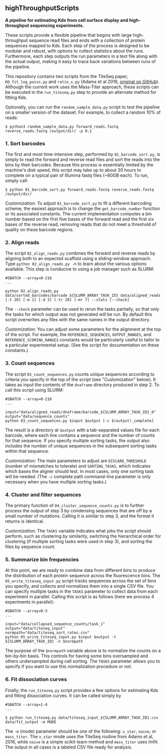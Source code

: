 ## highThroughputScripts
**A pipeline for estimating Kds from cell surface display and high-throughput sequencing experiments.**

These scripts provide a flexible pipeline that begins with large high-throughput sequence read files and ends with a collection of protein sequences mapped to Kds. Each step of the process is designed to be modular and robust, with options to collect statistics about the runs. Furthermore, each step outputs the run parameters in a text file along with the actual output, making it easy to trace back variations between runs of the pipeline.

This repository contains two scripts from the TiteSeq paper, `KD_fit_log_poiss.py` and `ratio_x.py` (Adams et al 2016, [original on GitHub](https://github.com/jbkinney/16_titeseq)). Although the current work uses the Mass-Titer approach, these scripts can be executed in the `run_titeseq.py` step to provide an alternate method for fitting Kds.

Optionally, you can run the `random_sample_data.py` script to test the pipeline on a smaller version of the dataset. For example, to collect a random 10% of reads:

```
$ python3 random_sample_data.py forward_reads.fastq reverse_reads.fastq /output/dir/ -p 0.1
```

### 1. Sort barcodes

The first and most time-intensive step, performed by `01_barcode_sort.py`, is simply to read the forward and reverse read files and sort the reads into the bins by their barcodes. Because this process is essentially limited by the machine's disk speed, this script may take up to about 30 hours to complete on a typical pair of Illumina fastq files (~60GB each). To run, simply call:

```
$ python 01_barcode_sort.py forward_reads.fastq reverse_reads.fastq /output/dir/
```

*Customization:* To adjust `01_barcode_sort.py` to fit a different barcoding scheme, the easiest approach is to change the `get_barcode_number` function or its associated constants. The current implementation computes a bin number based on the first five bases of the forward read and the first six bases of the reverse read, removing reads that do not meet a threshold of quality on these barcode regions.

### 2. Align reads

The script `02_align_reads.py` combines the forward and reverse reads by aligning both to an expected scaffold using a sliding-window approach. Type `python 02_align_reads.py -h` to learn about the various options available. This step is conducive to using a job manager such as SLURM:

```
#SBATCH --array=0-216
...

python 02_align_reads.py data/sorted_barcodes/barcode_${SLURM_ARRAY_TASK_ID} data/aligned_reads [-t 20] [-m 1] [-d 3] [-tr 20] [-mr 7] --stats [--check]
```

The `--check` parameter can be used to rerun the tasks partially, so that only the tasks for which output was not generated will be run. By default this script overwrites any files with the same names in the output directory.

*Customization:* You can adjust some parameters for the alignment at the top of the script. For example, the `REFERENCE_SEQUENCES`, `OUTPUT_RANGES`, and `REFERENCE_SCORING_RANGES` constants would be particularly useful to tailor to a particular experimental setup. (See the script for documentation on these constants.)

### 3. Count sequences

The script `03_count_sequences.py` counts unique sequences according to criteria you specify in the top of the script (see "Customization" below). It takes as input the contents of the `dnaframe` directory produced in step 2. To call this script using SLURM:

```
#SBATCH --array=0-216
...

input="data/aligned_reads/dnaframe/barcode_${SLURM_ARRAY_TASK_ID}_0"
output="data/sequence_counts"
python 03_count_sequences.py $input $output [-c $(output)_complete]
```

The result is a directory at `$output` with a tab-separated values file for each barcode, where each line contains a sequence and the number of counts for that sequence. If you specify multiple sorting tasks, the output also includes the number of unique sequences in the subsequent sorting tasks within that sequence.

*Customization:* The main parameters to adjust are `DISCARD_THRESHOLD` (number of mismatches to tolerate) and `SORTING_TASKS`, which indicates which bases the aligner should test. In most cases, only one sorting task will be needed. (The `-c` complete path command-line parameter is only necessary when you have multiple sorting tasks.)

### 4. Cluster and filter sequences

The primary function of `04_cluster_sequence_counts.py` is to further process the output of step 3 by condensing sequences that are off by a small number of mutations. Calling it is similar to step 3, and the format it returns is identical.

*Customization:* The `TASKS` variable indicates what jobs the script should perform, such as clustering by similarity, switching the hierarchical order for clustering (if multiple sorting tasks were used in step 3), and sorting the files by sequence count.

### 5. Summarize bin frequencies

At this point, we are ready to combine data from different bins to produce the distribution of each protein sequence across the fluorescence bins. The `05_write_titeseq_input.py` script tracks sequences across the set of bins you specify, and collects and normalizes them into a single CSV file. You can specify multiple tasks in the `TASKS` parameter to collect data from each experiment in parallel. Calling this script is as follows (here we process 4 experiments in parallel):

```
#SBATCH --array=0-3
...

input="data/collapsed_sequence_counts/task_1"
output="data/titeseq_input"
normpath="data/titeseq_sort_rates.csv"
python 05_write_titeseq_input.py $input $output -t ${SLURM_ARRAY_TASK_ID} -n $normpath
```

The purpose of the `$normpath` variable above is to normalize the counts on a bin-by-bin basis. This controls for having some bins oversampled and others undersampled during cell sorting. The `TASKS` parameter allows you to specify if you want to use this normalization procedure or not.

### 6. Fit dissociation curves

Finally, the `run_titeseq.py` script provides a few options for estimating Kds and fitting dissociation curves. It can be called simply by

```
#SBATCH --array=1-4
...

$ python run_titeseq.py data/titeseq_input_${SLURM_ARRAY_TASK_ID}.csv data/fit_output -m MODE
```

The `-m` (mode) parameter should be one of the following: `x_star`, `naive`, or `mass_titer`. The `x_star` mode uses the TiteSeq routine from Adams et al, 2016, while `naive` is a simple scikit-learn method and `mass_titer` uses lmfit. The output in all cases is a labeled CSV file ready for analysis.
